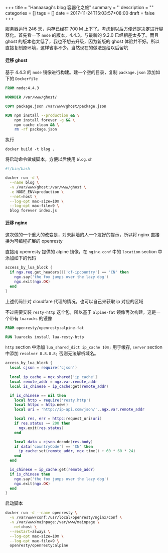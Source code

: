 
+++
title = "Hanaasagi's blog 容器化之旅"
summary = ''
description = ""
categories = []
tags = []
date = 2017-11-24T15:03:57+08:00
draft = false
+++

服务器运行 246 天，内存已经在 700 M 上下了。考虑到以后方便还是决定进行容器化。首先看一下 `node` 的版本，4.4.3。与最新的 9.2.0 已经相差太多了。而且 ghost 的版本也太低了，我也不想去升级，因为新版的 ghost 体验并不好。所以直接复制原环境，这样省事不少。当然现在的做法是给以后留坑

#### 迁移 ghost
基于 4.4.3 的 `node` 镜像进行构建。建一个空的目录，复制 `package.json` 添加如下的 `Dockerfile`

```Dockerfile
FROM node:4.4.3

WORKDIR /var/www/ghost/

COPY package.json /var/www/ghost/package.json

RUN npm install --production && \
    npm install forever -g && \
    npm cache clean && \
    rm -rf package.json
```
执行

```
docker build -t blog .
```

将启动命令做成脚本，方便以后使用 `blog.sh`

```Bash
#!/bin/bash

docker run -d \
  --name blog \
  -v /var/www/ghost:/var/www/ghost \
  -e NODE_ENV=production \
  --net=host \
  --log-opt max-size=10m \
  --log-opt max-file=9 \
  blog forever index.js
```

#### 迁移 nginx

这次做的一个重大的改变是，对未翻墙的人一个友好的提示，所以将 nginx 直接换为可编程扩展的 openresty

直接用 openresty 提供的 alpine 镜像，在 `nginx.conf` 中的 `location` section 中添加如下的代码 

```Lua
access_by_lua_block {
  if ngx.req.get_headers()['cf-ipcountry'] == 'CN' then
    ngx.say('the fox jumps over the lazy dog')
    ngx.exit(ngx.OK)
  end
}
```

上述代码针对 cloudfare 代理的情况。也可以自己来获取 ip 对应的区域

不过需要安装 `resty-http` 这个包，所以基于 `alpine-fat` 镜像再次构建，这是一个带有 `luarocks` 的镜像

```Dockerfile
FROM openresty/openresty:alpine-fat

RUN luarocks install lua-resty-http
```

`http` section 中添加  `lua_shared_dict ip_cache 10m;` 用于缓存, `server` section 中添加 `resolver 8.8.8.8;` 否则无法解析域名。

```Lua
access_by_lua_block {
  local cjson = require('cjson')
  
  local ip_cache = ngx.shared['ip_cache']
  local remote_addr = ngx.var.remote_addr
  local is_chinese = ip_cache:get(remote_addr)

  if is_chinese == nil then
    local http = require('resty.http')
    local httpc = http.new()
    local uri = 'http://ip-api.com/json/'..ngx.var.remote_addr

    local res, err = httpc:request_uri(uri)
    if res.status ~= 200 then
      ngx.exit(res.status)
    end

    local data = cjson.decode(res.body)
    if data['countryCode'] == 'CN' then
      ip_cache:set(remote_addr, ngx.time() + 60 * 60 * 24)
    end
  end

  is_chinese = ip_cache:get(remote_addr)
  if is_chinese then
    ngx.say('the fox jumps over the lazy dog')
    ngx.exit(ngx.OK)
  end
}
```

启动脚本

```Bash
docker run -d --name openresty \
  -v /var/www/conf:/usr/local/openresty/nginx/conf \
  -v /var/www/mainpage:/var/www/mainpage \
  --net=host \
  --restart=always \
  --log-opt max-size=10m \
  --log-opt max-file=9 \
  openresty/openresty:alpine
```
    